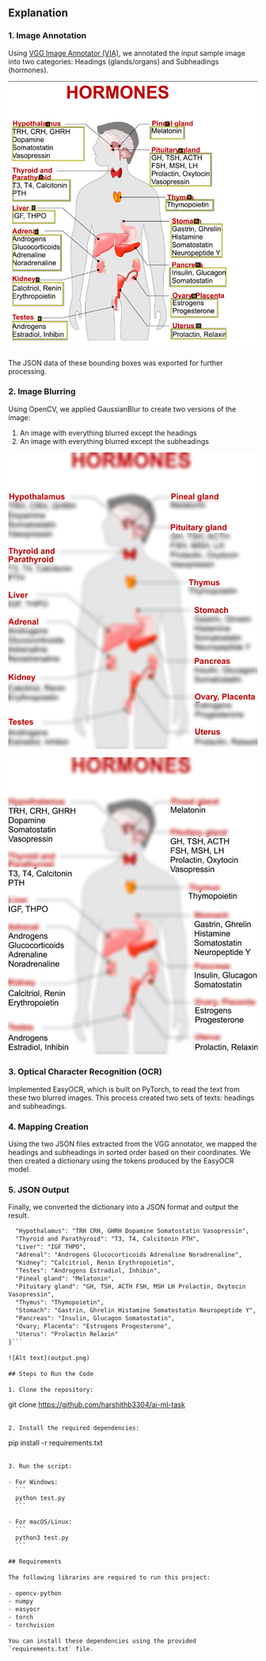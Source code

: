 
## Explanation

### 1. Image Annotation

Using [VGG Image Annotator (VIA)](https://www.robots.ox.ac.uk/~vgg/software/via/via_demo.html), we annotated the input sample image into two categories: Headings (glands/organs) and Subheadings (hormones).

![Alt text](AnnotatedImageSubHeading.png)

The JSON data of these bounding boxes was exported for further processing.

### 2. Image Blurring

Using OpenCV, we applied GaussianBlur to create two versions of the image:
1. An image with everything blurred except the headings
2. An image with everything blurred except the subheadings

![Alt text](blurred_except_headings.jpg)

![Alt text](blurred_except_subheadings.jpg)

### 3. Optical Character Recognition (OCR)

Implemented EasyOCR, which is built on PyTorch, to read the text from these two blurred images. This process created two sets of texts: headings and subheadings.

### 4. Mapping Creation

Using the two JSON files extracted from the VGG annotator, we mapped the headings and subheadings in sorted order based on their coordinates. We then created a dictionary using the tokens produced by the EasyOCR model.

### 5. JSON Output

Finally, we converted the dictionary into a JSON format and output the result.

```{
  "Hypothalamus": "TRH CRH, GHRH Dopamine Somatostatin Vasopressin",
  "Thyroid and Parathyroid": "T3, T4, Calcitonin PTH",
  "Liver": "IGF THPO",
  "Adrenal": "Androgens Glucocorticoids Adrenaline Noradrenaline",
  "Kidney": "Calcitriol, Renin Erythropoietin",
  "Testes": "Androgens Estradiol, Inhibin",
  "Pineal gland": "Melatonin",
  "Pituitary gland": "GH, TSH, ACTH FSH, MSH LH Prolactin, Oxytocin Vasopressin",
  "Thymus": "Thymopoietin",
  "Stomach": "Gastrin, Ghrelin Histamine Somatostatin Neuropeptide Y",
  "Pancreas": "Insulin, Glucagon Somatostatin",
  "Ovary; Placenta": "Estrogens Progesterone",
  "Uterus": "Prolactin Relaxin"
}```

![Alt text](output.png)

## Steps to Run the Code

1. Clone the repository:
   ```
   git clone https://github.com/harshithb3304/ai-ml-task
   ```

2. Install the required dependencies:
   ```
   pip install -r requirements.txt
   ```

3. Run the script:

   - For Windows:
     ```
     python test.py
     ```

   - For macOS/Linux:
     ```
     python3 test.py
     ```

## Requirements

The following libraries are required to run this project:

- opencv-python
- numpy
- easyocr
- torch
- torchvision

You can install these dependencies using the provided `requirements.txt` file.



